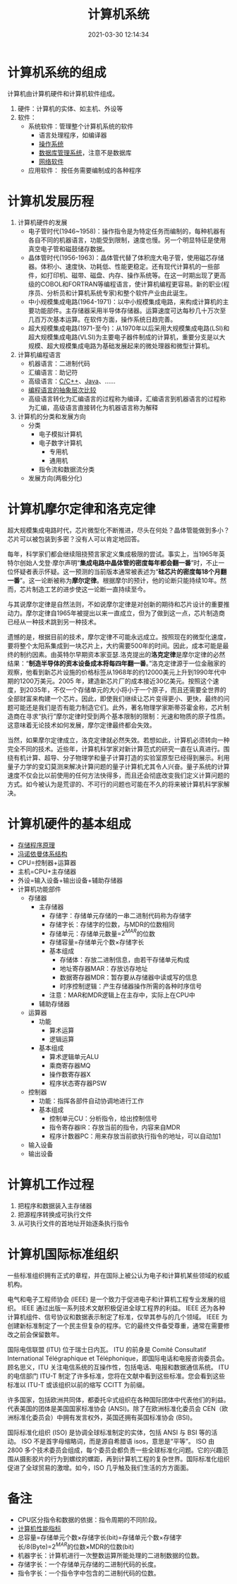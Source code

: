 ﻿---
title: 计算机系统
date: 2021-03-30 12:14:34
summary: 本文介绍计算机的基本组成、发展历程、国际标准组织。
mathjax: true
tags:
- 计算机组成原理
categories:
- 计算机科学基础
---

# 计算机系统的组成

计算机由计算机硬件和计算机软件组成。

1. 硬件：计算机的实体、如主机、外设等
2. 软件：
    - 系统软件：管理整个计算机系统的软件
        - 语言处理程序，如编译器
        - [操作系统](https://blog.csdn.net/weixin_43896318/category_9500428.html)
        - [数据库管理系统](https://blog.csdn.net/weixin_43896318/category_9673746.html)，注意不是数据库
        - [网络软件](https://blog.csdn.net/weixin_43896318/category_9673744.html)
    - 应用软件： 按任务需要编制成的各种程序

# 计算机发展历程

1. 计算机硬件的发展
    - 电子管时代(1946~1958)：操作指令是为特定任务而编制的，每种机器有各自不同的机器语言，功能受到限制，速度也慢。另一个明显特征是使用真空电子管和磁鼓储存数据。
    - 晶体管时代(1956-1963)：晶体管代替了体积庞大电子管，使用磁芯存储器。体积小、速度快、功耗低、性能更稳定。还有现代计算机的一些部件，如打印机、磁带、磁盘、内存、操作系统等。在这一时期出现了更高级的COBOL和FORTRAN等编程语言，使计算机编程更容易。新的职业(程序员、分析员和计算机系统专家)和整个软件产业由此诞生。
    - 中小规模集成电路(1964-1971)：以中小规模集成电路，来构成计算机的主要功能部件。主存储器采用半导体存储器。运算速度可达每秒几十万次至几百万次基本运算。在软件方面，操作系统日趋完善。
    - 超大规模集成电路(1971-至今)：从1970年以后采用大规模集成电路(LSI)和超大规模集成电路(VLSI)为主要电子器件制成的计算机，重要分支是以大规模、超大规模集成电路为基础发展起来的微处理器和微型计算机。
2. 计算机编程语言
    - 机器语言：二进制代码
    - 汇编语言：助记符
    - 高级语言：[C/C++](https://blog.csdn.net/weixin_43896318/category_9400008.html)、[Java](https://blog.csdn.net/weixin_43896318/category_9379712.html)、……
    - [编程语言的抽象层次比较](https://blankspace.blog.csdn.net/article/details/102681129)
    - 高级语言转化为汇编语言的过程称为编译，汇编语言到机器语言的过程称为汇编，高级语言直接转化为机器语言称为解释
3. 计算机的分类和发展方向
    - 分类
        - 电子模拟计算机
        - 电子数字计算机
            - 专用机
            - 通用机
        - 指令流和数据流分类
    - 发展方向(两极分化)

# 计算机摩尔定律和洛克定律

超大规模集成电路时代，芯片微型化不断推进，尽头在何处？晶体管能做到多小？芯片可以被包装到多密？没有人可以肯定地回答。

每年，科学家们都会继续阻挠预言家定义集成极限的尝试。事实上，当1965年英特尔创始人戈登·摩尔声明“**集成电路中晶体管的密度每年都会翻一番**”时，不止一位怀疑者表示怀疑。这一预测的当前版本通常被表述为“**硅芯片的密度每18个月翻一番**”。这一论断被称为**摩尔定律**。根据摩尔的预计，他的论断只能持续10年。然而，芯片制造工艺的进步使这一论断一直持续至今。

与其说摩尔定律是自然法则，不如说摩尔定律是对创新的期待和芯片设计的重要推动力。摩尔定律自1965年被提出以来一直成立，但为了做到这一点，芯片制造商已经从一种技术跳到另一种技术。

遗憾的是，根据目前的技术，摩尔定律不可能永远成立。按照现在的微型化速度，要将整个太阳系集成到一块芯片上，大约需要500年的时间。因此，成本可能是最终的制约因素。由英特尔早期资本家亚瑟.洛克提出的**洛克定律**是摩尔定律的必然结果：“**制造半导体的资本设备成本将每四年翻一番**。”洛克定律源于一位金融家的观察，他看到新芯片设施的价格标签从1968年的约12000美元上升到1990年代中期的1200万美元。2005 年，建造新芯片厂的成本接近30亿美元。按照这个速度，到2035年，不仅一个存储单元的大小将小于一个原子，而且还需要全世界的全部财富来构建一个芯片。因此，即使我们继续让芯片变得更小、更快，最终的问题可能还是我们是否有能力制造它们。此外，著名物理学家斯蒂芬霍金称，芯片制造商在寻求“执行”摩尔定律时受到两个基本限制的限制：光速和物质的原子性质。这意味着无论技术如何发展，摩尔定律最终都会失效。

当然，如果摩尔定律成立，洛克定律就必然失效。若想如此，计算机必须转向一种完全不同的技术。近些年，计算机科学家对新计算范式的研究一直在认真进行。围绕有机计算、超导、分子物理学和量子计算打造的实验室原型已经得到展示。利用量子力学的变幻莫测来解决计算问题的量子计算机尤其令人兴奋。量子系统的计算速度不仅会比以前使用的任何方法快得多，而且还会彻底改变我们定义计算问题的方式。如今被认为是荒谬的、不可行的问题也可能在不久的将来被计算机科学家解决。

# 计算机硬件的基本组成

- [存储程序原理](https://blankspace.blog.csdn.net/article/details/115320818)
- [冯诺依曼体系结构](https://blankspace.blog.csdn.net/article/details/115312141)
- CPU=控制器+运算器
- 主机=CPU+主存储器
- 外设=输入设备+输出设备+辅助存储器
- 计算机功能部件
    - 存储器
        - 主存储器
            - 存储字：存储单元存储的一串二进制代码称为存储字
            - 存储字长：存储字的位数，与MDR的位数相同
            - 存储单元：存储单元数量=$2^{MAR}$的位数
            - 存储容量$=$存储单元个数$\times$存储字长
            - 基本组成
                - 存储体：存放二进制信息，由若干存储单元构成
                - 地址寄存器MAR：存放访存地址
                - 数据寄存器MDR：暂存要从存储器中读或写的信息
                - 时序控制逻辑：产生存储器操作所需的各种时序信号
            - 注意：MAR和MDR逻辑上在主存中，实际上在CPU中
        - 辅助存储器
    - 运算器
        - 功能
            - 算术运算
            - 逻辑运算
        - 基本组成
            - 算术逻辑单元ALU
            - 乘商寄存器MQ
            - 操作数寄存器X
            - 程序状态寄存器PSW
    - 控制器
        - 功能：指挥各部件自动协调地进行工作
        - 基本组成
            - 控制单元CU：分析指令，给出控制信号
            - 指令寄存器IR：存放当前的指令，内容来自MDR
            - 程序计数器PC：用来存放当前欲执行指令的地址，可以自动加1
    - 输入设备
    - 输出设备

# 计算机工作过程

1. 把程序和数据装入主存储器
2. 把源程序转换成可执行文件
3. 从可执行文件的首地址开始逐条执行指令

# 计算机国际标准组织

一些标准组织拥有正式的章程，并在国际上被公认为电子和计算机某些领域的权威机构。

电气和电子工程师协会 (IEEE) 是一个致力于促进电子和计算机工程专业发展的组织。 IEEE 通过出版一系列技术文献积极促进全球工程界的利益。 IEEE 还为各种计算机组件、信号协议和数据表示制定了标准，仅举其参与的几个领域。 IEEE 为创建新标准制定了一个民主但复杂的程序。它的最终文件备受尊重，通常在需要修改之前会保留数年。

国际电信联盟 (ITU) 位于瑞士日内瓦。 ITU 的前身是 Comité	Consultatif International	Télégraphique	et	Téléphonique，即国际电话和电报咨询委员会。顾名思义，ITU 关注电信系统的互操作性，包括电话、电报和数据通信系统。 ITU 的电信部门 ITU-T 制定了许多标准，您将在文献中看到这些标准。您会看到这些标准以 ITU-T 或该组织以前的缩写 CCITT 为前缀。

许多国家，包括欧洲共同体，都委托伞式组织在各种国际团体中代表他们的利益。代表美国的团体是美国国家标准协会 (ANSI)。除了在欧洲标准化委员会 CEN（欧洲标准化委员会）中拥有发言权外，英国还拥有英国标准协会 (BSI)。

国际标准化组织 (ISO) 是协调全球标准制定的实体，包括 ANSI 与 BSI 等的活动。 ISO 不是首字母缩略词，而是源自希腊语 isos，意思是“平等”。 ISO 由 2800 多个技术委员会组成，每个委员会都负责一些全球标准化问题。它的兴趣范围从摄影胶片的行为到螺纹的螺距，再到计算机工程的复杂世界。国际标准化组织促进了全球贸易的激增。如今，ISO 几乎触及我们生活的方方面面。

# 备注
- CPU区分指令和数据的依据：指令周期的不同阶段。
- [计算机性能指标](https://blankspace.blog.csdn.net/article/details/114603270)
- 总容量=存储单元个数$\times$存储字长(bit)=存储单元个数$\times$存储字长/8(Byte)=$2^{MAR}$的位数$\times$MDR的位数(bit)
- 机器字长：计算机进行一次整数运算所能处理的二进制数据的位数。
- 存储字长：一个存储单元存储的二进制代码的长度。
- 指令字长：一个指令字中包含的二进制代码的位数。









